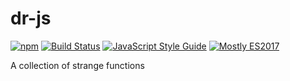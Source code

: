 # dr-js

[![npm](https://img.shields.io/npm/v/dr-js.svg)](https://www.npmjs.com/package/dr-js)
[![Build Status](https://travis-ci.org/dr-js/dr-js.svg?branch=master)](https://travis-ci.org/dr-js/dr-js)
[![JavaScript Style Guide](https://img.shields.io/badge/code_style-standard-brightgreen.svg)](https://standardjs.com)
[![Mostly ES2017](https://img.shields.io/badge/mostly-ES2017-blue.svg)](http://node.green)

A collection of strange functions
